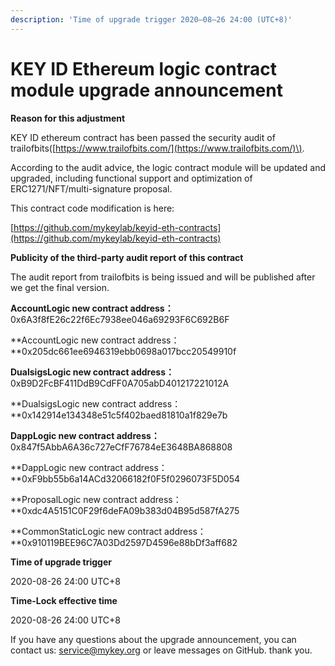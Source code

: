 ```yaml
---
description: 'Time of upgrade trigger 2020–08–26 24:00 (UTC+8)'
---
```


# KEY ID Ethereum logic contract module upgrade announcement

**Reason for this adjustment**

KEY ID ethereum contract has been passed the security audit of  trailofbits\([https://www.trailofbits.com/](https://www.trailofbits.com/)\).

According to the audit advice, the logic contract module will be updated and upgraded, including functional support and optimization of ERC1271/NFT/multi-signature proposal.

This contract code modification is here:

[https://github.com/mykeylab/keyid-eth-contracts](https://github.com/mykeylab/keyid-eth-contracts)  


**Publicity of the third-party audit report of this contract**

The audit report from trailofbits is being issued and will be published after we get the final version.

**AccountLogic new contract address：** 0x6A3f8fE26c22f6Ec7938ee046a69293F6C692B6F

**AccountLogic new contract address：**0x205dc661ee6946319ebb0698a017bcc20549910f

**DualsigsLogic new contract address：** 0xB9D2FcBF411DdB9CdFF0A705abD401217221012A

**DualsigsLogic new contract address：**0x142914e134348e51c5f402baed81810a1f829e7b

**DappLogic new contract address：** 0x847f5AbbA6A36c727eCfF76784eE3648BA868808

**DappLogic new contract address：**0xF9bb55b6a14ACd32066182f0F5f0296073F5D054

**ProposalLogic new contract address：**0xdc4A5151C0F29f6deFA09b383d04B95d587fA275

**CommonStaticLogic new contract address：**0x910119BEE96C7A03Dd2597D4596e88bDf3aff682

**Time of upgrade trigger**

2020-08-26 24:00 UTC+8

**Time-Lock effective time**

2020-08-26 24:00 UTC+8 

If you have any questions about the upgrade announcement, you can contact us: [service@mykey.org](mailto:service@mykey.org) or leave messages on GitHub. thank you.

